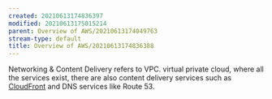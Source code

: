 ```yaml
---
created: 20210613174836397
modified: 20210613175015214
parent: Overview of AWS/20210613174049763
stream-type: default
title: Overview of AWS/20210613174836388
---
```

Networking & Content Delivery refers to VPC. virtual private cloud, where all the services exist, there are also content delivery services such as <a href="#CloudFront" class="tc-tiddlylink tc-tiddlylink-missing">CloudFront</a> and DNS services like Route 53.
